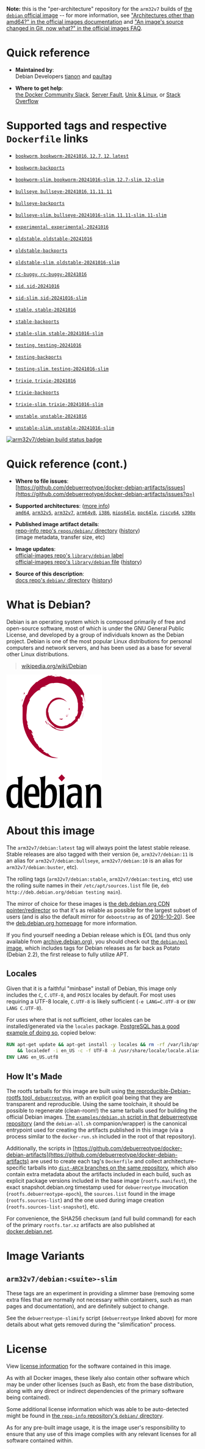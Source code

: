 <!--

********************************************************************************

WARNING:

    DO NOT EDIT "debian/README.md"

    IT IS AUTO-GENERATED

    (from the other files in "debian/" combined with a set of templates)

********************************************************************************

-->

**Note:** this is the "per-architecture" repository for the `arm32v7` builds of [the `debian` official image](https://hub.docker.com/_/debian) -- for more information, see ["Architectures other than amd64?" in the official images documentation](https://github.com/docker-library/official-images#architectures-other-than-amd64) and ["An image's source changed in Git, now what?" in the official images FAQ](https://github.com/docker-library/faq#an-images-source-changed-in-git-now-what).

# Quick reference

-	**Maintained by**:  
	Debian Developers [tianon](https://qa.debian.org/developer.php?login=tianon) and [paultag](https://qa.debian.org/developer.php?login=paultag)

-	**Where to get help**:  
	[the Docker Community Slack](https://dockr.ly/comm-slack), [Server Fault](https://serverfault.com/help/on-topic), [Unix & Linux](https://unix.stackexchange.com/help/on-topic), or [Stack Overflow](https://stackoverflow.com/help/on-topic)

# Supported tags and respective `Dockerfile` links

-	[`bookworm`, `bookworm-20241016`, `12.7`, `12`, `latest`](https://github.com/debuerreotype/docker-debian-artifacts/blob/0433c8ccb516390b9c343297ade7c333a7b5b926/bookworm/Dockerfile)

-	[`bookworm-backports`](https://github.com/debuerreotype/docker-debian-artifacts/blob/0433c8ccb516390b9c343297ade7c333a7b5b926/bookworm/backports/Dockerfile)

-	[`bookworm-slim`, `bookworm-20241016-slim`, `12.7-slim`, `12-slim`](https://github.com/debuerreotype/docker-debian-artifacts/blob/0433c8ccb516390b9c343297ade7c333a7b5b926/bookworm/slim/Dockerfile)

-	[`bullseye`, `bullseye-20241016`, `11.11`, `11`](https://github.com/debuerreotype/docker-debian-artifacts/blob/0433c8ccb516390b9c343297ade7c333a7b5b926/bullseye/Dockerfile)

-	[`bullseye-backports`](https://github.com/debuerreotype/docker-debian-artifacts/blob/0433c8ccb516390b9c343297ade7c333a7b5b926/bullseye/backports/Dockerfile)

-	[`bullseye-slim`, `bullseye-20241016-slim`, `11.11-slim`, `11-slim`](https://github.com/debuerreotype/docker-debian-artifacts/blob/0433c8ccb516390b9c343297ade7c333a7b5b926/bullseye/slim/Dockerfile)

-	[`experimental`, `experimental-20241016`](https://github.com/debuerreotype/docker-debian-artifacts/blob/0433c8ccb516390b9c343297ade7c333a7b5b926/experimental/Dockerfile)

-	[`oldstable`, `oldstable-20241016`](https://github.com/debuerreotype/docker-debian-artifacts/blob/0433c8ccb516390b9c343297ade7c333a7b5b926/oldstable/Dockerfile)

-	[`oldstable-backports`](https://github.com/debuerreotype/docker-debian-artifacts/blob/0433c8ccb516390b9c343297ade7c333a7b5b926/oldstable/backports/Dockerfile)

-	[`oldstable-slim`, `oldstable-20241016-slim`](https://github.com/debuerreotype/docker-debian-artifacts/blob/0433c8ccb516390b9c343297ade7c333a7b5b926/oldstable/slim/Dockerfile)

-	[`rc-buggy`, `rc-buggy-20241016`](https://github.com/debuerreotype/docker-debian-artifacts/blob/0433c8ccb516390b9c343297ade7c333a7b5b926/rc-buggy/Dockerfile)

-	[`sid`, `sid-20241016`](https://github.com/debuerreotype/docker-debian-artifacts/blob/0433c8ccb516390b9c343297ade7c333a7b5b926/sid/Dockerfile)

-	[`sid-slim`, `sid-20241016-slim`](https://github.com/debuerreotype/docker-debian-artifacts/blob/0433c8ccb516390b9c343297ade7c333a7b5b926/sid/slim/Dockerfile)

-	[`stable`, `stable-20241016`](https://github.com/debuerreotype/docker-debian-artifacts/blob/0433c8ccb516390b9c343297ade7c333a7b5b926/stable/Dockerfile)

-	[`stable-backports`](https://github.com/debuerreotype/docker-debian-artifacts/blob/0433c8ccb516390b9c343297ade7c333a7b5b926/stable/backports/Dockerfile)

-	[`stable-slim`, `stable-20241016-slim`](https://github.com/debuerreotype/docker-debian-artifacts/blob/0433c8ccb516390b9c343297ade7c333a7b5b926/stable/slim/Dockerfile)

-	[`testing`, `testing-20241016`](https://github.com/debuerreotype/docker-debian-artifacts/blob/0433c8ccb516390b9c343297ade7c333a7b5b926/testing/Dockerfile)

-	[`testing-backports`](https://github.com/debuerreotype/docker-debian-artifacts/blob/0433c8ccb516390b9c343297ade7c333a7b5b926/testing/backports/Dockerfile)

-	[`testing-slim`, `testing-20241016-slim`](https://github.com/debuerreotype/docker-debian-artifacts/blob/0433c8ccb516390b9c343297ade7c333a7b5b926/testing/slim/Dockerfile)

-	[`trixie`, `trixie-20241016`](https://github.com/debuerreotype/docker-debian-artifacts/blob/0433c8ccb516390b9c343297ade7c333a7b5b926/trixie/Dockerfile)

-	[`trixie-backports`](https://github.com/debuerreotype/docker-debian-artifacts/blob/0433c8ccb516390b9c343297ade7c333a7b5b926/trixie/backports/Dockerfile)

-	[`trixie-slim`, `trixie-20241016-slim`](https://github.com/debuerreotype/docker-debian-artifacts/blob/0433c8ccb516390b9c343297ade7c333a7b5b926/trixie/slim/Dockerfile)

-	[`unstable`, `unstable-20241016`](https://github.com/debuerreotype/docker-debian-artifacts/blob/0433c8ccb516390b9c343297ade7c333a7b5b926/unstable/Dockerfile)

-	[`unstable-slim`, `unstable-20241016-slim`](https://github.com/debuerreotype/docker-debian-artifacts/blob/0433c8ccb516390b9c343297ade7c333a7b5b926/unstable/slim/Dockerfile)

[![arm32v7/debian build status badge](https://img.shields.io/jenkins/s/https/doi-janky.infosiftr.net/job/multiarch/job/arm32v7/job/debian.svg?label=arm32v7/debian%20%20build%20job)](https://doi-janky.infosiftr.net/job/multiarch/job/arm32v7/job/debian/)

# Quick reference (cont.)

-	**Where to file issues**:  
	[https://github.com/debuerreotype/docker-debian-artifacts/issues](https://github.com/debuerreotype/docker-debian-artifacts/issues?q=)

-	**Supported architectures**: ([more info](https://github.com/docker-library/official-images#architectures-other-than-amd64))  
	[`amd64`](https://hub.docker.com/r/amd64/debian/), [`arm32v5`](https://hub.docker.com/r/arm32v5/debian/), [`arm32v7`](https://hub.docker.com/r/arm32v7/debian/), [`arm64v8`](https://hub.docker.com/r/arm64v8/debian/), [`i386`](https://hub.docker.com/r/i386/debian/), [`mips64le`](https://hub.docker.com/r/mips64le/debian/), [`ppc64le`](https://hub.docker.com/r/ppc64le/debian/), [`riscv64`](https://hub.docker.com/r/riscv64/debian/), [`s390x`](https://hub.docker.com/r/s390x/debian/)

-	**Published image artifact details**:  
	[repo-info repo's `repos/debian/` directory](https://github.com/docker-library/repo-info/blob/master/repos/debian) ([history](https://github.com/docker-library/repo-info/commits/master/repos/debian))  
	(image metadata, transfer size, etc)

-	**Image updates**:  
	[official-images repo's `library/debian` label](https://github.com/docker-library/official-images/issues?q=label%3Alibrary%2Fdebian)  
	[official-images repo's `library/debian` file](https://github.com/docker-library/official-images/blob/master/library/debian) ([history](https://github.com/docker-library/official-images/commits/master/library/debian))

-	**Source of this description**:  
	[docs repo's `debian/` directory](https://github.com/docker-library/docs/tree/master/debian) ([history](https://github.com/docker-library/docs/commits/master/debian))

# What is Debian?

Debian is an operating system which is composed primarily of free and open-source software, most of which is under the GNU General Public License, and developed by a group of individuals known as the Debian project. Debian is one of the most popular Linux distributions for personal computers and network servers, and has been used as a base for several other Linux distributions.

> [wikipedia.org/wiki/Debian](https://en.wikipedia.org/wiki/Debian)

![logo](https://raw.githubusercontent.com/docker-library/docs/b449be7df57e9ed9086bb5821bfb5d6cdc5d67a4/debian/logo.png)

# About this image

The `arm32v7/debian:latest` tag will always point the latest stable release. Stable releases are also tagged with their version (ie, `arm32v7/debian:11` is an alias for `arm32v7/debian:bullseye`, `arm32v7/debian:10` is an alias for `arm32v7/debian:buster`, etc).

The rolling tags (`arm32v7/debian:stable`, `arm32v7/debian:testing`, etc) use the rolling suite names in their `/etc/apt/sources.list` file (ie, `deb http://deb.debian.org/debian testing main`).

The mirror of choice for these images is [the deb.debian.org CDN pointer/redirector](https://deb.debian.org) so that it's as reliable as possible for the largest subset of users (and is also the default mirror for `debootstrap` as of [2016-10-20](https://anonscm.debian.org/cgit/d-i/debootstrap.git/commit/?id=9e8bc60ad1ccf3a25ce7890526b70059f3e770de)). See the [deb.debian.org homepage](https://deb.debian.org) for more information.

If you find yourself needing a Debian release which is EOL (and thus only available from [archive.debian.org](http://archive.debian.org)), you should check out [the `debian/eol` image](https://hub.docker.com/r/debian/eol/), which includes tags for Debian releases as far back as Potato (Debian 2.2), the first release to fully utilize APT.

## Locales

Given that it is a faithful "minbase" install of Debian, this image only includes the `C`, `C.UTF-8`, and `POSIX` locales by default. For most uses requiring a UTF-8 locale, `C.UTF-8` is likely sufficient (`-e LANG=C.UTF-8` or `ENV LANG C.UTF-8`).

For uses where that is not sufficient, other locales can be installed/generated via the `locales` package. [PostgreSQL has a good example of doing so](https://github.com/docker-library/postgres/blob/69bc540ecfffecce72d49fa7e4a46680350037f9/9.6/Dockerfile#L21-L24), copied below:

```dockerfile
RUN apt-get update && apt-get install -y locales && rm -rf /var/lib/apt/lists/* \
	&& localedef -i en_US -c -f UTF-8 -A /usr/share/locale/locale.alias en_US.UTF-8
ENV LANG en_US.utf8
```

## How It's Made

The rootfs tarballs for this image are built using [the reproducible-Debian-rootfs tool, `debuerreotype`](https://github.com/debuerreotype/debuerreotype), with an explicit goal being that they are transparent and reproducible. Using the same toolchain, it should be possible to regenerate (clean-room!) the same tarballs used for building the official Debian images. [The `examples/debian.sh` script in that debuerreotype repository](https://github.com/debuerreotype/debuerreotype/blob/master/examples/debian.sh) (and the `debian-all.sh` companion/wrapper) is the canonical entrypoint used for creating the artifacts published in this image (via a process similar to the `docker-run.sh` included in the root of that repository).

Additionally, the scripts in [https://github.com/debuerreotype/docker-debian-artifacts](https://github.com/debuerreotype/docker-debian-artifacts) are used to create each tag's `Dockerfile` and collect architecture-specific tarballs into [`dist-ARCH` branches on the same repository](https://github.com/debuerreotype/docker-debian-artifacts/branches), which also contain extra metadata about the artifacts included in each build, such as explicit package versions included in the base image (`rootfs.manifest`), the exact snapshot.debian.org timestamp used for `debuerreotype` invocation (`rootfs.debuerreotype-epoch`), the `sources.list` found in the image (`rootfs.sources-list`) and the one used during image creation (`rootfs.sources-list-snapshot`), etc.

For convenience, the SHA256 checksum (and full build command) for each of the primary `rootfs.tar.xz` artifacts are also published at [docker.debian.net](https://docker.debian.net/).

# Image Variants

## `arm32v7/debian:<suite>-slim`

These tags are an experiment in providing a slimmer base (removing some extra files that are normally not necessary within containers, such as man pages and documentation), and are definitely subject to change.

See the `debuerreotype-slimify` script (`debuerreotype` linked above) for more details about what gets removed during the "slimification" process.

# License

View [license information](https://www.debian.org/social_contract#guidelines) for the software contained in this image.

As with all Docker images, these likely also contain other software which may be under other licenses (such as Bash, etc from the base distribution, along with any direct or indirect dependencies of the primary software being contained).

Some additional license information which was able to be auto-detected might be found in [the `repo-info` repository's `debian/` directory](https://github.com/docker-library/repo-info/tree/master/repos/debian).

As for any pre-built image usage, it is the image user's responsibility to ensure that any use of this image complies with any relevant licenses for all software contained within.
